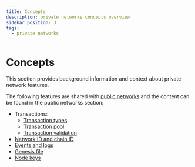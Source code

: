 ```yaml
---
title: Concepts
description: private networks concepts overview
sidebar_position: 3
tags:
  - private networks
---
```


# Concepts

This section provides background information and context about private network features.

The following features are shared with [public networks](../../public-networks/index.md) and the content can be found in the public networks section:

- Transactions:
  - [Transaction types](../../public-networks/concepts/transactions/types.md)
  - [Transaction pool](../../public-networks/concepts/transactions/pool.md)
  - [Transaction validation](../../public-networks/concepts/transactions/validation.md)
- [Network ID and chain ID](../../public-networks/concepts/network-and-chain-id.md)
- [Events and logs](../../public-networks/concepts/events-and-logs.md)
- [Genesis file](../../public-networks/concepts/genesis-file.md)
- [Node keys](../../public-networks/concepts/node-keys.md)

